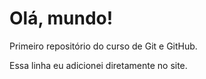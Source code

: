 # Olá, mundo!
 Primeiro repositório do curso de Git e GitHub. 

Essa linha eu adicionei diretamente no site.
